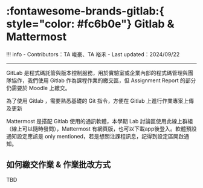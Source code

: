 # :fontawesome-brands-gitlab:{ style="color: #fc6b0e"} Gitlab & Mattermost

!!! info
    - Contributors：TA 峻豪、TA 裕禾
    - Last updated：2024/09/22

---

GitLab 是程式碼託管與版本控制服務，用於實驗室或企業內部的程式碼管理與團隊協作，我們使用 Gitlab 作為課程作業的繳交區，但 Assignment Report 的部分仍需要於 Moodle 上繳交。  

為了使用 Gitlab ，需要熟悉基礎的 Git 指令，方便在 Gitlab 上進行作業專案上傳及更新

Mattermost 是搭配 Gitlab 使用的通訊軟體，本學期 Lab 討論區使用此線上群組（線上可以隨時發問），Mattermost 有網頁版，也可以下載app後登入。軟體預設通知設定應該是 only mentioned，若是想關注課程訊息，記得到設定區開啟通知。

## 如何繳交作業 & 作業批改方式

TBD
